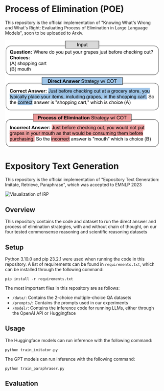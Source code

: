 # Process of Elimination (POE)

This repository is the official implementation of "Knowing What's Wrong and What's Right: Evaluating Process of Elimination in Large Language Models", soon to be uploaded to Arxiv.

![Visualization of POE](images/POE_Intro.png)

# Expository Text Generation

This repository is the official implementation of "Expository Text Generation: Imitate, Retrieve, Paraphrase", which was accepted to EMNLP 2023

![Visualization of IRP](images/IRP.png)

## Overview

This repository contains the code and dataset to run the direct answer and process of elimination strategies, with and without chain of thought, on our four tested commonsense reasoning and scientific reasoning datasets

## Setup

Python 3.10.0 and pip 23.2.1 were used when running the code in this repository. A list of requirements can be found in `requirements.txt`, which can be installed through the following command:
```
pip install -r requirements.txt 
```

The most important files in this repository are as follows:
* `/data/`: Contains the 2-choice multiple-choice QA datasets
* `/prompts/`: Contains the prompts used in our experiments
* `/model/`: Contains the inference code for running LLMs, either through the OpenAI API or Huggingface

## Usage

The Huggingface models can run inference with the following command: 
```
python train_imitator.py
```

The GPT models can run inference with the following command: 
```
python train_paraphraser.py
```



## Evaluation


